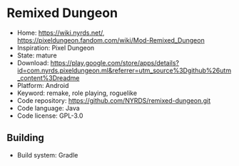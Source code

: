 # Remixed Dungeon

- Home: https://wiki.nyrds.net/, https://pixeldungeon.fandom.com/wiki/Mod-Remixed_Dungeon
- Inspiration: Pixel Dungeon
- State: mature
- Download: https://play.google.com/store/apps/details?id=com.nyrds.pixeldungeon.ml&referrer=utm_source%3Dgithub%26utm_content%3Dreadme
- Platform: Android
- Keyword: remake, role playing, roguelike
- Code repository: https://github.com/NYRDS/remixed-dungeon.git
- Code language: Java
- Code license: GPL-3.0

## Building

- Build system: Gradle
